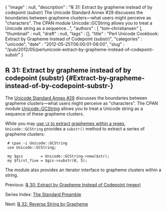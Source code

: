 {
   "image" : null,
   "description" : "℞ 31: Extract by grapheme instead of by codepoint (substr) The Unicode Standard Annex #29 discusses the boundaries between grapheme clusters&mdash;what users might perceive as \"characters\". The CPAN module Unicode::GCString allows you to treat a Unicode string as a sequence...",
   "authors" : [
      "tom-christiansen"
   ],
   "thumbnail" : null,
   "draft" : null,
   "tags" : [],
   "title" : "Perl Unicode Cookbook: Extract by Grapheme Instead of Codepoint (substr)",
   "categories" : "unicode",
   "date" : "2012-05-25T06:00:01-08:00",
   "slug" : "/pub/2012/05/perlunicook-extract-by-grapheme-instead-of-codepoint-substr"
}





℞ 31: Extract by grapheme instead of by codepoint (substr) {#Extract-by-grapheme-instead-of-by-codepoint-substr-}
----------------------------------------------------------

The [Unicode Standard Annex \#29](http://www.unicode.org/reports/tr29/)
discusses the boundaries between grapheme clusters—what users might
perceive as "characters". The CPAN module
[Unicode::GCString](http://search.cpan.org/perldoc?Unicode::GCString)
allows you to treat a Unicode string as a sequence of these grapheme
clusters.

While you may [use `\X` to extract graphemes within a
regex](/media/_pub_2012_05_perlunicook-extract-by-grapheme-instead-of-codepoint-substr/perlunicookbook-extract-by-grapheme-instead-of-codepoint-regex.html),
`Unicode::GCString` provides a `substr()` method to extract a series of
grapheme clusters:

     # cpan -i Unicode::GCString
     use Unicode::GCString;

     my $gcs        = Unicode::GCString->new($str);
     my $first_five = $gcs->substr(0, 5);

The module also provides an iterator interface to grapheme clusters
within a string.

Previous: [℞ 30: Extract by Grapheme Instead of Codepoint
(regex)](/media/_pub_2012_05_perlunicook-extract-by-grapheme-instead-of-codepoint-substr/perlunicookbook-extract-by-grapheme-instead-of-codepoint-regex.html)

Series Index: [The Standard
Preamble](/media/_pub_2012_05_perlunicook-extract-by-grapheme-instead-of-codepoint-substr/perlunicook-standard-preamble.html)

Next: [℞ 32: Reverse String by
Grapheme](/media/_pub_2012_05_perlunicook-extract-by-grapheme-instead-of-codepoint-substr/perlunicook-reverse-string-by-grapheme.html)


